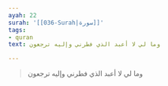 ```yaml
---
ayah: 22
surah: '[[036-Surah|سورة]]'
tags:
- quran
text: وما لي لا أعبد الذي فطرني وإليه ترجعون

---
```

> وما لي لا أعبد الذي فطرني وإليه ترجعون
